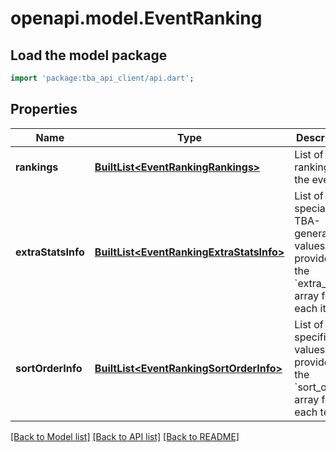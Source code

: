 # openapi.model.EventRanking

## Load the model package

```dart
import 'package:tba_api_client/api.dart';
```

## Properties

| Name               | Type                                                                             | Description                                                                                       | Notes                          |
| ------------------ | -------------------------------------------------------------------------------- | ------------------------------------------------------------------------------------------------- | ------------------------------ |
| **rankings**       | [**BuiltList&lt;EventRankingRankings&gt;**](EventRankingRankings.md)             | List of rankings at the event.                                                                    | [default to const []]          |
| **extraStatsInfo** | [**BuiltList&lt;EventRankingExtraStatsInfo&gt;**](EventRankingExtraStatsInfo.md) | List of special TBA-generated values provided in the &#x60;extra_stats&#x60; array for each item. | [optional]default to const []] |
| **sortOrderInfo**  | [**BuiltList&lt;EventRankingSortOrderInfo&gt;**](EventRankingSortOrderInfo.md)   | List of year-specific values provided in the &#x60;sort_orders&#x60; array for each team.         | [default to const []]          |

[[Back to Model list]](../README.md#documentation-for-models) [[Back to API list]](../README.md#documentation-for-api-endpoints) [[Back to README]](../README.md)
